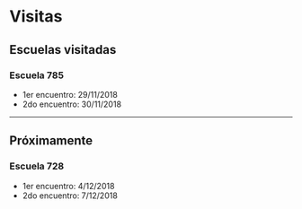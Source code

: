 # Visitas

## Escuelas visitadas

### Escuela 785
* 1er encuentro: 29/11/2018
* 2do encuentro: 30/11/2018

* * * 

## Próximamente

### Escuela 728
* 1er encuentro: 4/12/2018
* 2do encuentro: 7/12/2018
